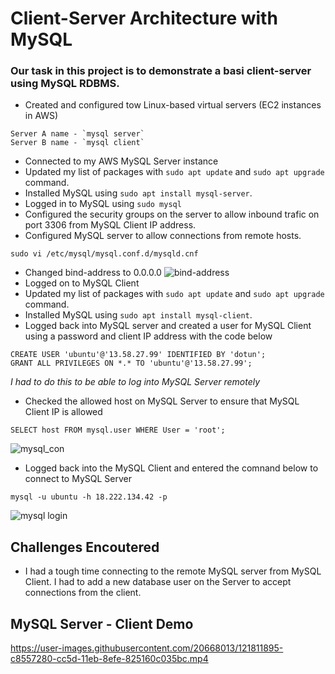# Client-Server Architecture with MySQL
### Our task in this project is to demonstrate a basi client-server using MySQL RDBMS.
- Created and configured tow Linux-based virtual servers (EC2 instances in AWS)
```
Server A name - `mysql server`
Server B name - `mysql client`
```
- Connected to my AWS MySQL Server instance
- Updated my list of packages with `sudo apt update` and `sudo apt upgrade` command.
- Installed MySQL using  `sudo apt install mysql-server`.
- Logged in to MySQL using `sudo mysql`
- Configured the security groups on the server to allow inbound trafic on port 3306 from MySQL Client IP address.
- Configured MySQL server to allow connections from remote hosts.
 ```
 sudo vi /etc/mysql/mysql.conf.d/mysqld.cnf 
```
- Changed bind-address to 0.0.0.0
![bind-address](https://user-images.githubusercontent.com/20668013/121808357-f2a03380-cc4f-11eb-826f-483cf8fd0093.JPG)
- Logged on to MySQL Client 
- Updated my list of packages with `sudo apt update` and `sudo apt upgrade` command.
- Installed MySQL using  `sudo apt install mysql-client`.
- Logged back into MySQL server and created a user for MySQL Client using a password and client IP address with the code below  
```
CREATE USER 'ubuntu'@'13.58.27.99' IDENTIFIED BY 'dotun';
GRANT ALL PRIVILEGES ON *.* TO 'ubuntu'@'13.58.27.99';
```
*I had to do this to be able to log into MySQL Server remotely*
- Checked the allowed host on MySQL Server to ensure that MySQL Client IP is allowed 
```
SELECT host FROM mysql.user WHERE User = 'root';
```
![mysql_con](https://user-images.githubusercontent.com/20668013/121810921-7b23d180-cc5a-11eb-8b80-11ee054e9cf7.JPG)
- Logged back into the MySQL Client and entered the comnand below to connect to MySQL Server  
```
mysql -u ubuntu -h 18.222.134.42 -p
```

![mysql login](https://user-images.githubusercontent.com/20668013/121811093-22086d80-cc5b-11eb-9e32-1613103394f1.JPG)

## Challenges Encoutered
- I had a tough time connecting to the remote MySQL server from MySQL Client. I had to add a new database user on the Server to accept connections from  the client.

## MySQL Server - Client Demo
https://user-images.githubusercontent.com/20668013/121811895-c8557280-cc5d-11eb-8efe-825160c035bc.mp4




